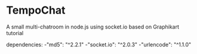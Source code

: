 # TempoChat
A small multi-chatroom in node.js using socket.io based on Graphikart tutorial

dependencies:
-"md5": "^2.2.1"
-"socket.io": "^2.0.3"
-"urlencode": "^1.1.0"
